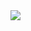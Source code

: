 <img align="right" src="https://visitor-badge.laobi.icu/badge?page_id=SlowSnakPierre.SlowSnakPierre" />
